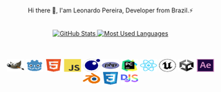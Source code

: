 <p align="center">
  Hi there 👋, I'am Leonardo Pereira, Developer from Brazil.⚡
</p>

<div align="center">
  <br>
  <a href="#">
    <img height="190rem" alt="GitHub Stats" src="https://github-readme-stats.vercel.app/api?username=RaidenLeo&show_icons=true&theme=radical&bg_color=0d1117&hide_border=true"/>
  </a>
  <a href="#">
    <img height="190rem" alt="Most Used Languages" src="https://github-readme-stats.vercel.app/api/top-langs/?username=RaidenLeo&langs_count=6&layout=compact&theme=radical&bg_color=0d1117&hide_border=true"/>
  </a>
  
</div> 

<br>
<br>

<div align="center" style="display: inline_block"><br>
  <img align="center" alt="Gimp" height="30" width="40" src="https://raw.githubusercontent.com/devicons/devicon/master/icons/gimp/gimp-original.svg">        
  <img align="center" alt="Godot" height="30" width="40" src="https://raw.githubusercontent.com/devicons/devicon/master/icons/godot/godot-original.svg">        
  <img align="center" alt="Html5" height="30" width="40" src="https://raw.githubusercontent.com/devicons/devicon/master/icons/html5/html5-original.svg">        
  <img align="center" alt="Javascript" height="30" width="40" src="https://raw.githubusercontent.com/devicons/devicon/master/icons/javascript/javascript-original.svg">        
  <img align="center" alt="Lua" height="30" width="40" src="https://raw.githubusercontent.com/devicons/devicon/master/icons/lua/lua-original.svg">        
  <img align="center" alt="PHP" height="30" width="40" src="https://raw.githubusercontent.com/devicons/devicon/master/icons/php/php-original.svg">        
  <img align="center" alt="Pycharm" height="30" width="40" src="https://raw.githubusercontent.com/devicons/devicon/master/icons/pycharm/pycharm-original.svg">        
  <img align="center" alt="React" height="30" width="40" src="https://raw.githubusercontent.com/devicons/devicon/master/icons/react/react-original.svg">        
  <img align="center" alt="UnrealEngine" height="30" width="40" src="https://raw.githubusercontent.com/devicons/devicon/master/icons/unrealengine/unrealengine-original.svg">  
  <img align="center" alt="Unity" height="30" width="40" src="https://raw.githubusercontent.com/devicons/devicon/master/icons/unity/unity-original.svg">  
  <img align="center" alt="AfterEffects" height="30" width="40" src="https://raw.githubusercontent.com/devicons/devicon/master/icons/aftereffects/aftereffects-original.svg">  
  <img align="center" alt="Blender" height="30" width="40" src="https://raw.githubusercontent.com/devicons/devicon/master/icons/blender/blender-original.svg">  
  <img align="center" alt="Css3" height="30" width="40" src="https://raw.githubusercontent.com/devicons/devicon/master/icons/css3/css3-original.svg">  
  <img align="center" alt="DiscordJS" height="30" width="40" src="https://raw.githubusercontent.com/devicons/devicon/master/icons/discordjs/discordjs-original.svg">         
</div>

##
